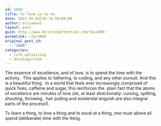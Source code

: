 ```yaml
---
id: 1060
title: to love is to be
date: 2012-05-03T16:14:59+00:00
author: arisamuel
layout: post
guid: http://www.directedattention.com/?p=1060
permalink: /?p=1060
original_post_id:
  - "1060"
categories:
  - life optimizing
  - Uncategorized
---
```

The essence of excellence, and of love, is to spend the time with the activity.  This applies to fathering, to coding, and any other pursuit. And this is a beautiful thing.  In a world that feels ever increasingly comprised of quick fixes, caffeine and sugar, this reinforces the  plain fact that the atoms of excellence are minutes of love (ok, at least directionally: cursing, spitting, shouting, throwing,  hair pulling and existential anguish are also integral parts of the process!).

To learn a thing, to love a thing and to excel at a thing, one must above all spend (deliberate) time with the thing.